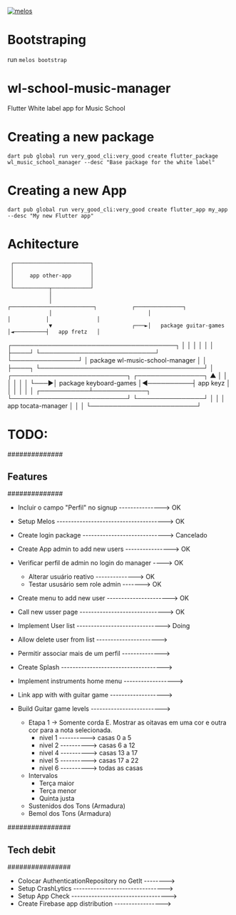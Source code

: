 [![melos](https://img.shields.io/badge/maintained%20with-melos-f700ff.svg?style=flat-square)](https://github.com/invertase/melos)

# Bootstraping

  run `melos bootstrap`

# wl-school-music-manager
Flutter White label app for Music School 


# Creating a new package

  `dart pub global run very_good_cli:very_good create flutter_package wl_music_school_manager --desc "Base package for the white label"`

# Creating a new App

  `dart pub global run very_good_cli:very_good create flutter_app my_app --desc "My new Flutter app"`


# Achitecture

     ┌────────────────────────┐
     │                        │
     │     app other-app      │
     │                        │
     └───────────┬────────────┘
                 │
                 │                              ┌──────────────────────────┐           ┌───────────────┐
                 │                              │                          │           │               │
                 ▼                         ┌───►│   package guitar-games   │◄──────────┤   app fretz   │
┌─────────────────────────────────────┐    │    │                          │           │               │
│                                     ├────┘    └──────────────────────────┘           └───────────────┘
│   package wl-music-school-manager   │
│                                     ├────┐
└─────────────────────────────────────┘    │    ┌──────────────────────────┐           ┌───────────────┐
                 ▲                         │    │                          │           │               │
                 │                         └───►│  package keyboard-games  │◄──────────┤   app keyz    │
                 │                              │                          │           │               │
     ┌───────────┴────────────┐                 └──────────────────────────┘           └───────────────┘
     │                        │
     │   app tocata-manager   │
     │                        │
     └────────────────────────┘


# TODO:


  ##############
  ## Features ##
  ##############

  - Incluir o campo "Perfil" no signup ---------------> OK
  - Setup Melos --------------------------------------> OK
  - Create login package -----------------------------> Cancelado
  - Create App admin to add new users ----------------> OK
  - Verificar perfil de admin no login do manager ----> OK
    * Alterar usuário reativo --------------> OK
    * Testar ususário sem role admin -------> OK
  - Create menu to add new user ----------------------> OK
  - Call new usser page ------------------------------> OK
  - Implement User list ------------------------------> Doing
  - Allow delete user from list ---------------------->
  - Permitir associar mais de um perfil -------------->
  - Create Splash ------------------------------------>
  - Implement instruments home menu ------------------>
  - Link app with with guitar game ------------------->
  - Build Guitar game levels ------------------------->

      * Etapa 1 -> Somente corda E. Mostrar as oitavas em uma cor e outra cor para a nota selecionada.
        - nivel 1 ----------> casas 0 a 5
        - nivel 2 ----------> casas 6 a 12
        - nivel 4 ----------> casas 13 a 17
        - nivel 5 ----------> casas 17 a 22
        - nivel 6 ----------> todas as casas
      * Intervalos
        - Terça maior
        - Terça menor
        - Quinta justa
      * Sustenidos dos Tons (Armadura)
      * Bemol dos Tons (Armadura)



  ################
  ## Tech debit ##
  ################

  - Colocar AuthenticationRepository no GetIt -------->
  - Setup CrashLytics -------------------------------->
  - Setup App Check ---------------------------------->
  - Create Firebase app distribution ----------------->
 
